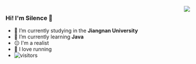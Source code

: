 <img align="right" src="https://github-readme-stats.vercel.app/api?username=Silence-1874&show_icons=true&theme=tokyonight" />

### Hi! I'm Silence 👋
- 🔭 I’m currently studying in the **Jiangnan University**
- 🌱 I’m currently learning **Java**
- 😐 I'm a realist
- 👟 I love running
- ![visitors](https://visitor-badge.glitch.me/badge?page_id=Silence-Zoe&left_color=green&right_color=red)
